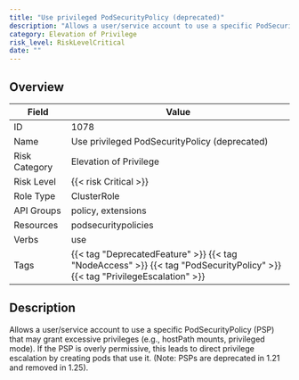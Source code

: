 ```yaml
---
title: "Use privileged PodSecurityPolicy (deprecated)"
description: "Allows a user/service account to use a specific PodSecurityPolicy (PSP) that may grant excessive privileges (e.g., hostPath mounts, privileged mode). If the PSP is overly permissive, this leads to direct privilege escalation by creating pods that use it. (Note: PSPs are deprecated in 1.21 and removed in 1.25)."
category: Elevation of Privilege
risk_level: RiskLevelCritical
date: ""
---
```


## Overview

| Field         | Value                                                                                                                      |
| ------------- | -------------------------------------------------------------------------------------------------------------------------- |
| ID            | 1078                                                                                                                       |
| Name          | Use privileged PodSecurityPolicy (deprecated)                                                                              |
| Risk Category | Elevation of Privilege                                                                                                     |
| Risk Level    | {{< risk Critical >}}                                                                                                      |
| Role Type     | ClusterRole                                                                                                                |
| API Groups    | policy, extensions                                                                                                         |
| Resources     | podsecuritypolicies                                                                                                        |
| Verbs         | use                                                                                                                        |
| Tags          | {{< tag "DeprecatedFeature" >}} {{< tag "NodeAccess" >}} {{< tag "PodSecurityPolicy" >}} {{< tag "PrivilegeEscalation" >}} |

## Description

Allows a user/service account to use a specific PodSecurityPolicy (PSP) that may grant excessive privileges (e.g., hostPath mounts, privileged mode). If the PSP is overly permissive, this leads to direct privilege escalation by creating pods that use it. (Note: PSPs are deprecated in 1.21 and removed in 1.25).
